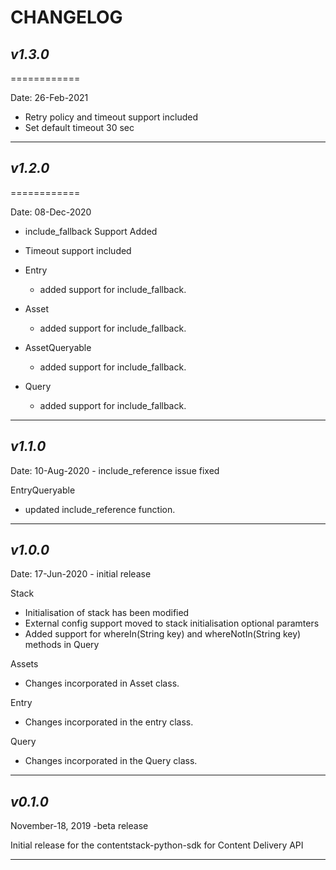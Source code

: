 # CHANGELOG

## _v1.3.0_

============

Date: 26-Feb-2021

- Retry policy and timeout support included
- Set default timeout 30 sec

-----------------------------

## _v1.2.0_

============

Date: 08-Dec-2020

- include_fallback Support Added
- Timeout support included

- Entry
  - added support for include_fallback.
- Asset
  - added support for include_fallback.
- AssetQueryable
  - added support for include_fallback.
- Query
  - added support for include_fallback.

-----------------------------

## _v1.1.0_

Date: 10-Aug-2020 - include_reference issue fixed

EntryQueryable

- updated include_reference function.

-----------------------------

## _v1.0.0_

Date: 17-Jun-2020 - initial release

Stack

- Initialisation of stack has been modified
- External config support moved to stack initialisation optional paramters
- Added support for whereIn(String key) and whereNotIn(String key) methods in Query

Assets

- Changes incorporated in Asset class.

Entry

- Changes incorporated in the entry class.

Query

- Changes incorporated in the Query class.

-----------------------------

## _v0.1.0_

November-18, 2019 -beta release

Initial release for the contentstack-python-sdk for Content Delivery API

-----------------------------
